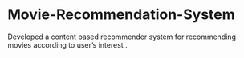 # Movie-Recommendation-System

Developed a content based recommender system for recommending movies according to user’s interest .
